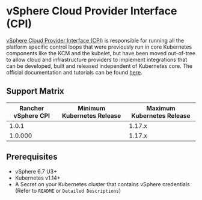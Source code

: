 # vSphere Cloud Provider Interface (CPI)

[vSphere Cloud Provider Interface (CPI)](https://github.com/kubernetes/cloud-provider-vsphere) is responsible for running all the platform specific control loops that were previously run in core Kubernetes components like the KCM and the kubelet, but have been moved out-of-tree to allow cloud and infrastructure providers to implement integrations that can be developed, built and released independent of Kubernetes core. The official documentation and tutorials can be found [here](https://vsphere-csi-driver.sigs.k8s.io/driver-deployment/prerequisites.html).

## Support Matrix

| Rancher vSphere CPI | Minimum Kubernetes Release | Maximum Kubernetes Release |
| ------------------- | -------------------------- | -------------------------- |
| 1.0.1               |                            | 1.17.x                     |
| 1.0.000             |                            | 1.17.x                     |

## Prerequisites

- vSphere 6.7 U3+
- Kubernetes v1.14+
- A Secret on your Kubernetes cluster that contains vSphere credentials (Refer to `README` or `Detailed Descriptions`)
